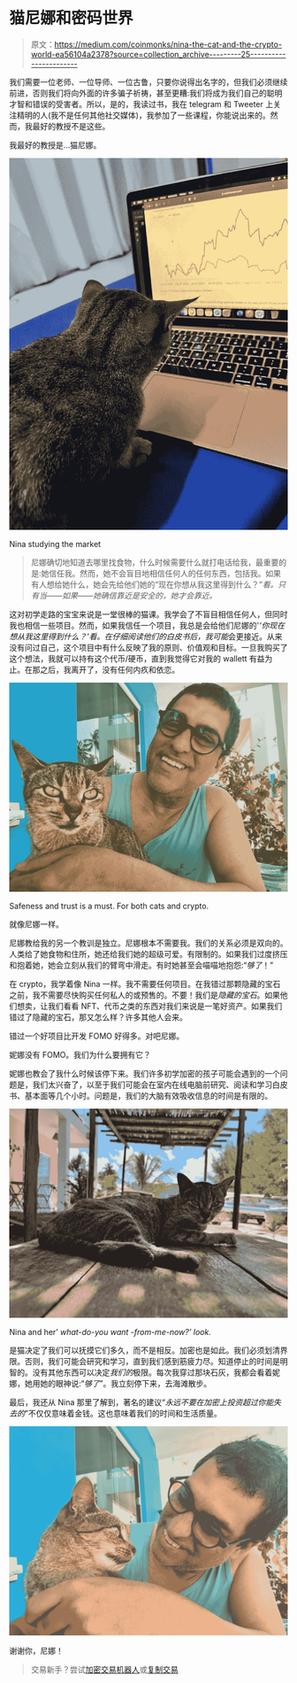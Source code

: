 # 猫尼娜和密码世界

> 原文：<https://medium.com/coinmonks/nina-the-cat-and-the-crypto-world-ea56104a2378?source=collection_archive---------25----------------------->

我们需要一位老师、一位导师、一位古鲁，只要你说得出名字的，但我们必须继续前进，否则我们将向外面的许多骗子祈祷，甚至更糟:我们将成为我们自己的聪明才智和错误的受害者。所以，是的，我读过书，我在 telegram 和 Tweeter 上关注精明的人(我不是任何其他社交媒体)，我参加了一些课程，你能说出来的。然而，我最好的教授不是这些。

我最好的教授是…猫尼娜。

![](img/a7a0e885c07cffa99e590e4ded3d0c5b.png)

Nina studying the market

> 尼娜确切地知道去哪里找食物，什么时候需要什么就打电话给我，最重要的是:她信任我。然而，她不会盲目地相信任何人的任何东西，包括我。如果有人想给她什么，她会先给他们她的“现在你想从我这里得到什么？”*看。只有当——如果——她确信靠近是安全的，她才会靠近。*

这对初学走路的宝宝来说是一堂很棒的猫课。我学会了不盲目相信任何人，但同时我也相信一些项目。然而，如果我信任一个项目，我总是会给他们尼娜的'*'你现在想从我这里得到什么？'*看。在仔细阅读他们的白皮书后，我*可能*会更接近。从来没有问过自己，这个项目中有什么反映了我的原则、价值观和目标。一旦我购买了这个想法，我就可以持有这个代币/硬币，直到我觉得它对我的 wallett 有益为止。在那之后，我离开了，没有任何内疚和依恋。

![](img/7385980cc18f9f4205a4c149e83b04ab.png)

Safeness and trust is a must. For both cats and crypto.

就像尼娜一样。

尼娜教给我的另一个教训是独立。尼娜根本不需要我。我们的关系必须是双向的。人类给了她食物和住所，她还给我们她的超级可爱。有限制的。如果我们过度挤压和抱着她，她会立刻从我们的臂弯中滑走。有时她甚至会喵喵地抱怨:“*够了*！”

在 crypto，我学着像 Nina 一样。我不需要任何项目。在我错过那颗隐藏的宝石之前，我不需要尽快购买任何私人的或预售的。不要！我们是*隐藏的宝石*。如果他们想卖，让我们看看 NFT、代币之类的东西对我们来说是一笔好资产。如果我们错过了隐藏的宝石，那又怎么样？许多其他人会来。

错过一个好项目比开发 FOMO 好得多。对吧尼娜。

妮娜没有 FOMO。我们为什么要拥有它？

妮娜也教会了我什么时候该停下来。我们许多初学加密的孩子可能会遇到的一个问题是，我们太兴奋了，以至于我们可能会在室内在线电脑前研究、阅读和学习白皮书、基本面等几个小时。问题是，我们的大脑有效吸收信息的时间是有限的。

![](img/6c55d0a5cca8d00fdd07fc78fc6a6b72.png)

Nina and her’ *what-do-you want -from-me-now?’ look.*

是猫决定了我们可以抚摸它们多久，而不是相反。加密也是如此。我们必须划清界限。否则，我们可能会研究和学习，直到我们感到筋疲力尽。知道停止的时间是明智的。没有其他东西可以决定*我们的*极限。每次我穿过那块石灰，我都会看着妮娜，她用她的眼神说:“*够了*”。我立刻停下来，去海滩散步。

最后，我还从 Nina 那里了解到，著名的建议“*永远不要在加密上投资超过你能失去的*”不仅仅意味着金钱。这也意味着我们的时间和生活质量。

![](img/97548fc11c4823a4c678f680fc08a5f7.png)

谢谢你，尼娜！

> 交易新手？尝试[加密交易机器人](/coinmonks/crypto-trading-bot-c2ffce8acb2a)或[复制交易](/coinmonks/top-10-crypto-copy-trading-platforms-for-beginners-d0c37c7d698c)